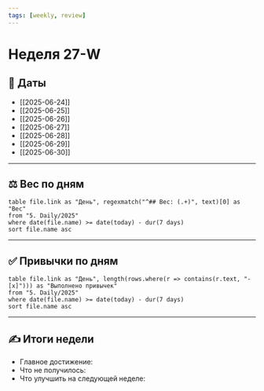 ```yaml
---
tags: [weekly, review]
---
```


# Неделя 27-W

## 📅 Даты
- [[2025-06-24]]
- [[2025-06-25]]
- [[2025-06-26]]
- [[2025-06-27]]
- [[2025-06-28]]
- [[2025-06-29]]
- [[2025-06-30]]

---

## ⚖️ Вес по дням

```dataview
table file.link as "День", regexmatch("^## Вес: (.+)", text)[0] as "Вес"
from "5. Daily/2025"
where date(file.name) >= date(today) - dur(7 days)
sort file.name asc
```

---

## ✅ Привычки по дням

```dataview
table file.link as "День", length(rows.where(r => contains(r.text, "- [x]"))) as "Выполнено привычек"
from "5. Daily/2025"
where date(file.name) >= date(today) - dur(7 days)
sort file.name asc
```

---

## ✍️ Итоги недели

- Главное достижение:
- Что не получилось:
- Что улучшить на следующей неделе:
